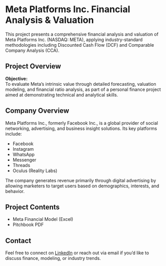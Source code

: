 # Meta Platforms Inc. Financial Analysis & Valuation

This project presents a comprehensive financial analysis and valuation of Meta Platforms Inc. (NASDAQ: META), applying industry-standard methodologies including Discounted Cash Flow (DCF) and Comparable Company Analysis (CCA).



## Project Overview

**Objective:**  
To evaluate Meta’s intrinsic value through detailed forecasting, valuation modeling, and financial ratio analysis, as part of a personal finance project aimed at demonstrating technical and analytical skills.



## Company Overview

Meta Platforms Inc., formerly Facebook Inc., is a global provider of social networking, advertising, and business insight solutions. Its key platforms include:

- Facebook
- Instagram
- WhatsApp
- Messenger
- Threads
- Oculus (Reality Labs)

The company generates revenue primarily through digital advertising by allowing marketers to target users based on demographics, interests, and behavior.

## Project Contents

- Meta Financial Model (Excel)  
- Pitchbook PDF  


## Contact

Feel free to connect on [LinkedIn](https://www.linkedin.com/in/sheershp26/) or reach out via email if you’d like to discuss finance, modeling, or industry trends.

